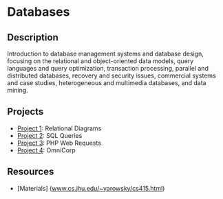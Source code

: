 # Databases

## Description
Introduction to database management systems and database design, focusing on the relational and object-oriented data models, query languages and query optimization, transaction processing, parallel and distributed databases, recovery and security issues, commercial systems and case studies, heterogeneous and multimedia databases, and data mining. 

## Projects
* [Project 1](https://github.com/etsai7/Databases/tree/master/Homework/Homework1): Relational Diagrams
* [Project 2](https://github.com/etsai7/Databases/tree/master/Homework/Homework2): SQL Queries
* [Project 3](https://github.com/etsai7/Databases/tree/master/Homework/Homework3): PHP Web Requests
* [Project 4](https://github.com/etsai7/Databases/tree/master/Homework/Homework4): OmniCorp

## Resources
* [Materials] (www.cs.jhu.edu/~yarowsky/cs415.html)